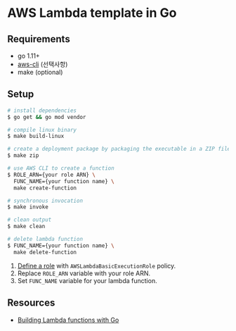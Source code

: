 # AWS Lambda template in Go

## Requirements
* go 1.11+
* [aws-cli](https://docs.aws.amazon.com/ko_kr/cli/latest/userguide/cli-chap-install.html) (선택사항)
* make (optional)

## Setup
```bash
# install dependencies
$ go get && go mod vendor

# compile linux binary
$ make build-linux

# create a deployment package by packaging the executable in a ZIP file. 
$ make zip

# use AWS CLI to create a function
$ ROLE_ARN={your role ARN} \
  FUNC_NAME={your function name} \
  make create-function

# synchronous invocation 
$ make invoke

# clean output
$ make clean

# delete lambda function
$ FUNC_NAME={your function name} \
  make delete-function
```

1. [Define a role](https://console.aws.amazon.com/iam/home#/roles) with `AWSLambdaBasicExecutionRole` policy. 
2. Replace `ROLE_ARN` variable with your role ARN.
3. Set `FUNC_NAME` variable for your lambda function.  

## Resources
* [Building Lambda functions with Go](https://docs.aws.amazon.com/lambda/latest/dg/lambda-golang.html)
